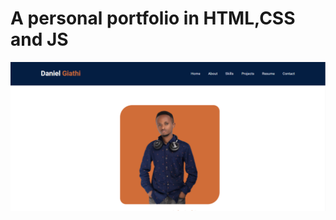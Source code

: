 # A personal portfolio in HTML,CSS and JS

<p>
  <a href="https://codsoft-sable.vercel.app/" target="_blank">
    <img src="images/design.png" alt="IMAGE LINK" /> 
  </a>
</p>
